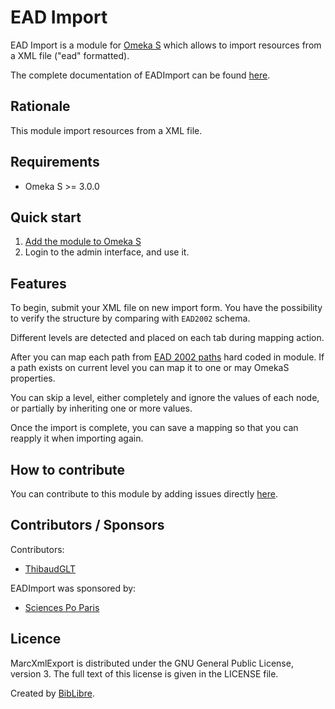 # EAD Import

EAD Import is a module for [Omeka S](https://omeka.org/s/) which allows to
import resources from a XML file ("ead" formatted).

The complete documentation of EADImport can be found [here](https://biblibre.github.io/omeka-s-module-EADImport).

## Rationale

This module import resources from a XML file.

## Requirements

* Omeka S >= 3.0.0

## Quick start

1. [Add the module to Omeka S](https://omeka.org/s/docs/user-manual/modules/#adding-modules-to-omeka-s)
2. Login to the admin interface, and use it.

## Features

To begin, submit your XML file on new import form. You have the possibility to verify the structure by comparing with `EAD2002` schema.

Different levels are detected and placed on each tab during mapping action.

After you can map each path from [EAD 2002 paths](https://github.com/biblibre/omeka-s-module-EADImport/blob/master/src/NodeXpaths/EAD2002Xpath.php) hard coded in module. If a path exists on current level you can map it to one or may OmekaS properties.

You can skip a level, either completely and ignore the values of each node, or partially by inheriting one or more values.

Once the import is complete, you can save a mapping so that you can reapply it when importing again.

## How to contribute

You can contribute to this module by adding issues directly [here](https://github.com/biblibre/omeka-s-module-MarcXmlExport/issues).

## Contributors / Sponsors

Contributors:
* [ThibaudGLT](https://github.com/ThibaudGLT)

EADImport was sponsored by:
* [Sciences Po Paris](https://www.sciencespo.fr)

## Licence

MarcXmlExport is distributed under the GNU General Public License, version 3. The full text of this license is given in the LICENSE file.

Created by [BibLibre](https://www.biblibre.com).